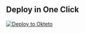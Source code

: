 ## Deploy in One Click

[![Deploy to Okteto](https://okteto.com/develop-okteto.svg)](https://cloud.okteto.com/deploy?repository=https://github.com/DavidTamayo95/uwubotsamjjj)

